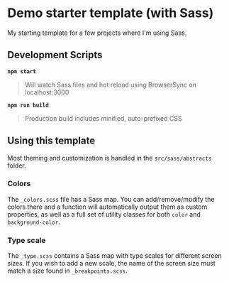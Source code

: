 # Demo starter template (with Sass)

My starting template for a few projects where I'm using Sass.

## Development Scripts

**`npm start`**

> Will watch Sass files and hot reload using BrowserSync on localhost:3000

**`npm run build`**

> Production build includes minified, auto-prefixed CSS

## Using this template

Most theming and customization is handled in the `src/sass/abstracts` folder. 

### Colors

The `_colors.scss` file has a Sass map. You can add/remove/modify the colors there and a function will automatically output them as custom properties, as well as a full set of utility classes for both `color` and `background-color`.

### Type scale

The `_type.scss` contains a Sass map with type scales for different screen sizes. If you wish to add a new scale, the name of the screen size must match a size found in `_breakpoints.scss`.

